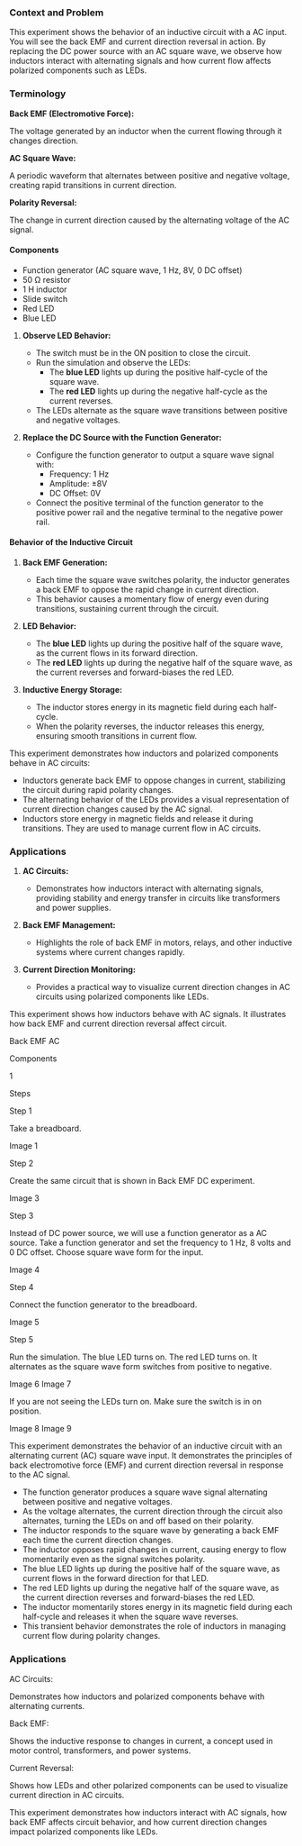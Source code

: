 ### Context and Problem

This experiment shows the behavior of an inductive circuit with a AC input. You will see the back EMF and current direction reversal in action. By replacing the DC power source with an AC square wave, we observe how inductors interact with alternating signals and how current flow affects polarized components such as LEDs.

### Terminology

**Back EMF (Electromotive Force):**

The voltage generated by an inductor when the current flowing through it changes direction.

**AC Square Wave:**

A periodic waveform that alternates between positive and negative voltage, creating rapid transitions in current direction.

**Polarity Reversal:**

The change in current direction caused by the alternating voltage of the AC signal.

#### Components

- Function generator (AC square wave, 1 Hz, 8V, 0 DC offset)
- 50 Ω resistor
- 1 H inductor
- Slide switch
- Red LED
- Blue LED

1. **Observe LED Behavior:**

   - The switch must be in the ON position to close the circuit.
   - Run the simulation and observe the LEDs:
     - The **blue LED** lights up during the positive half-cycle of the square wave.
     - The **red LED** lights up during the negative half-cycle as the current reverses.
   - The LEDs alternate as the square wave transitions between positive and negative voltages.

2. **Replace the DC Source with the Function Generator:**

   - Configure the function generator to output a square wave signal with:
     - Frequency: 1 Hz
     - Amplitude: ±8V
     - DC Offset: 0V
   - Connect the positive terminal of the function generator to the positive power rail and the negative terminal to the negative power rail.

#### Behavior of the Inductive Circuit

1. **Back EMF Generation:**

   - Each time the square wave switches polarity, the inductor generates a back EMF to oppose the rapid change in current direction.
   - This behavior causes a momentary flow of energy even during transitions, sustaining current through the circuit.

2. **LED Behavior:**

   - The **blue LED** lights up during the positive half of the square wave, as the current flows in its forward direction.
   - The **red LED** lights up during the negative half of the square wave, as the current reverses and forward-biases the red LED.

3. **Inductive Energy Storage:**

   - The inductor stores energy in its magnetic field during each half-cycle.
   - When the polarity reverses, the inductor releases this energy, ensuring smooth transitions in current flow.

This experiment demonstrates how inductors and polarized components behave in AC circuits:

   - Inductors generate back EMF to oppose changes in current, stabilizing the circuit during rapid polarity changes.
   - The alternating behavior of the LEDs provides a visual representation of current direction changes caused by the AC signal.
   - Inductors store energy in magnetic fields and release it during transitions. They are used to manage current flow in AC circuits.

### Applications

1. **AC Circuits:**

   - Demonstrates how inductors interact with alternating signals, providing stability and energy transfer in circuits like transformers and power supplies.

2. **Back EMF Management:**

   - Highlights the role of back EMF in motors, relays, and other inductive systems where current changes rapidly.

3. **Current Direction Monitoring:**

   - Provides a practical way to visualize current direction changes in AC circuits using polarized components like LEDs.

This experiment shows how inductors behave with AC signals. It illustrates how back EMF and current direction reversal affect circuit.

Back EMF AC

Components

1

Steps

Step 1

Take a breadboard.

Image 1

Step 2

Create the same circuit that is shown in Back EMF DC experiment.

Image 3

Step 3

Instead of DC power source, we will use a function generator as a AC source. Take a function generator and set the frequency to 1 Hz, 8 volts and 0 DC offset. Choose square wave form for the input.

Image 4

Step 4

Connect the function generator to the breadboard.

Image 5

Step 5

Run the simulation. The blue LED turns on. The red LED turns on. It alternates as the square wave form switches from positive to negative.

Image 6
Image 7

If you are not seeing the LEDs turn on. Make sure the switch is in on position.

Image 8
Image 9

This experiment demonstrates the behavior of an inductive circuit with an alternating current (AC) square wave input. It demonstrates the principles of back electromotive force (EMF) and current direction reversal in response to the AC signal.

- The function generator produces a square wave signal alternating between positive and negative voltages.
- As the voltage alternates, the current direction through the circuit also alternates, turning the LEDs on and off based on their polarity.
- The inductor responds to the square wave by generating a back EMF each time the current direction changes.
- The inductor opposes rapid changes in current, causing energy to flow momentarily even as the signal switches polarity.
- The blue LED lights up during the positive half of the square wave, as current flows in the forward direction for that LED.
- The red LED lights up during the negative half of the square wave, as the current direction reverses and forward-biases the red LED.
- The inductor momentarily stores energy in its magnetic field during each half-cycle and releases it when the square wave reverses.
- This transient behavior demonstrates the role of inductors in managing current flow during polarity changes.

### Applications

AC Circuits:

Demonstrates how inductors and polarized components behave with alternating currents.

Back EMF:

Shows the inductive response to changes in current, a concept used in motor control, transformers, and power systems.

Current Reversal:

Shows how LEDs and other polarized components can be used to visualize current direction in AC circuits.

This experiment demonstrates how inductors interact with AC signals, how back EMF affects circuit behavior, and how current direction changes impact polarized components like LEDs.
